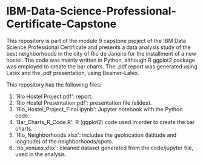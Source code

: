 # IBM-Data-Science-Professional-Certificate-Capstone

This repository is part of the module 9 capstone project of the IBM Data Science Professional Certificate and presents a data analysis study of the best neighborhoods in the city of Rio de Janeiro for the installment of a new hostel. The code was mainly written in Python, although R ggplot2 package was employed to create the bar charts. The .pdf report was generated using Latex and the .pdf presentation, using Beamer-Latex.

This repository has the following files:

1) 'Rio Hostel Project.pdf': report.
2) 'Rio Hostel Presentation.pdf': presentation file (slides).
3) 'Rio_Hostel_Project_Final.ipynb': Jupyter notebook with the Python code.
4) 'Bar_Charts_R_Code.R': R (ggplot2) code used in order to create the bar charts.
5) 'Rio_Neighborhoods.xlsx':  includes the geolocation (latitude and longitude) of the neighborhoods/spots.
6) 'rio_venues.xlsx': cleaned dataset generated from the code/jupyter file, used in the analysis.
